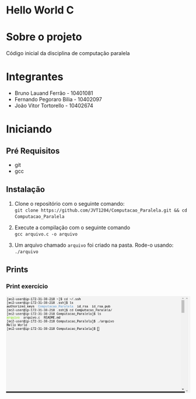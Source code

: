 # Hello World C

# Sobre o projeto

Código inicial da disciplina de computação paralela

# Integrantes

- Bruno Lauand Ferrão - 10401081
- Fernando Pegoraro Bilia - 10402097
- João Vitor Tortorello - 10402674

# Iniciando

## Pré Requisitos

- git
- gcc

## Instalação

1. Clone o repositório com o seguinte comando:\
`git clone https://github.com/JVT1204/Computacao_Paralela.git && cd Computacao_Paralela`

2. Execute a compilação com o seguinte comando\
`gcc arquivo.c -o arquivo`

3. Um arquivo chamado `arquivo` foi criado na pasta. Rode-o usando:\
`./arquivo`

## Prints

### Print exercício

![alt](/assets/print_1.png)
